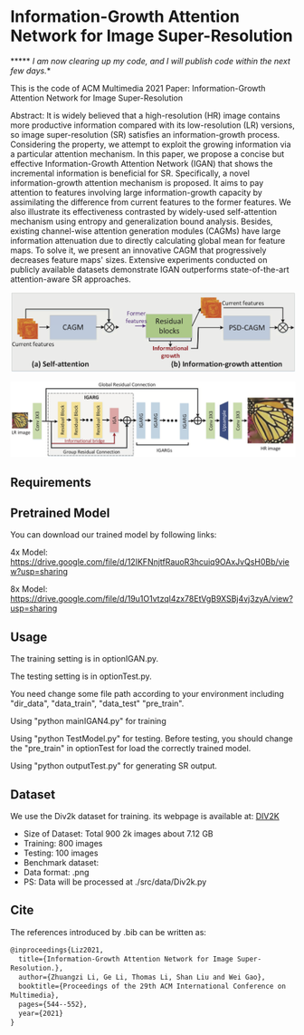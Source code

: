 # Information-Growth Attention Network for Image Super-Resolution

***** *I am now clearing up my code, and I will publish code within the next few days.**

This is the code of ACM Multimedia 2021 Paper: Information-Growth Attention Network for Image Super-Resolution

Abstract:
It is widely believed that a high-resolution (HR) image contains more productive information compared with its low-resolution (LR) versions, so image super-resolution (SR) satisfies an information-growth process. Considering the property, we attempt to exploit the growing information via a particular attention mechanism. In this paper, we propose a concise but effective Information-Growth Attention Network (IGAN) that shows the incremental information is beneficial for SR. Specifically, a novel information-growth attention mechanism is proposed. It aims to pay attention to features involving large information-growth capacity by assimilating the difference from current features to the former features. We also illustrate its effectiveness contrasted by widely-used self-attention mechanism using entropy and generalization bound analysis. Besides, existing channel-wise attention generation modules (CAGMs) have large information attenuation due to directly calculating global mean for feature maps. To solve it, we present an innovative CAGM that progressively decreases feature maps' sizes. Extensive experiments conducted on publicly available datasets demonstrate IGAN outperforms state-of-the-art attention-aware SR approaches.

![image](https://github.com/lizhuangzi/IGAN/blob/main/Fig/11.png)

![image](https://github.com/lizhuangzi/IGAN/blob/main/Fig/Framework.png)


## Requirements



## Pretrained Model
You can download our trained model by following links:

4x Model: https://drive.google.com/file/d/12IKFNnjtfRauoR3hcuiq9OAxJvQsH0Bb/view?usp=sharing

8x Model: https://drive.google.com/file/d/19u1O1vtzql4zx78EtVgB9XSBj4vj3zyA/view?usp=sharing



## Usage

The training setting is in optionIGAN.py.

The testing setting is in optionTest.py.

You need change some file path according to your environment including "dir_data", "data_train", "data_test" "pre_train".

Using "python mainIGAN4.py" for training

Using "python TestModel.py" for testing. Before testing, you should change the "pre_train" in optionTest for load the correctly trained model.

Using "python outputTest.py" for generating SR output.

## Dataset

We use the Div2k dataset for training. its webpage is available at: [DIV2K](https://data.vision.ee.ethz.ch/cvl/DIV2K/)

* Size of Dataset: Total 900 2k images about 7.12 GB
* Training: 800 images
* Testing: 100 images
* Benchmark dataset:
* Data format: .png
* PS: Data will be processed at ./src/data/Div2k.py


## Cite

The references introduced by .bib can be written as:

```
@inproceedings{Liz2021,
  title={Information-Growth Attention Network for Image Super-Resolution.},
  author={Zhuangzi Li, Ge Li, Thomas Li, Shan Liu and Wei Gao},
  booktitle={Proceedings of the 29th ACM International Conference on Multimedia},
  pages={544--552},
  year={2021}
}
```
